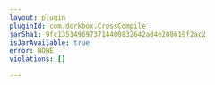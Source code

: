 ```yaml
---
layout: plugin
pluginId: com.dorkbox.CrossCompile
jarSha1: 9fc1351496973714400832642ad4e208619f2ac2
isJarAvailable: true
error: NONE
violations: []

---
```

